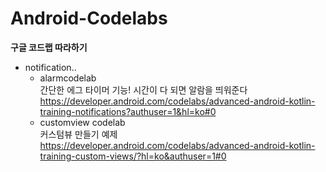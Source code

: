 # Android-Codelabs
**구글 코드랩 따라하기**

+ notification..<br/>
  + alarmcodelab<br/>
간단한 에그 타이머 기능! 시간이 다 되면 알람을 띄워준다<br/>
https://developer.android.com/codelabs/advanced-android-kotlin-training-notifications?authuser=1&hl=ko#0
  + customview codelab<br/>
커스텀뷰 만들기 예제<br/>
https://developer.android.com/codelabs/advanced-android-kotlin-training-custom-views/?hl=ko&authuser=1#0
